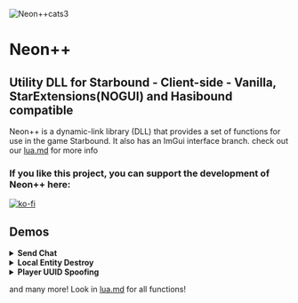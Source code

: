 ![Neon++cats3](https://user-images.githubusercontent.com/111540866/235280308-420053d0-1ebd-4be6-8bce-ffc498dbae2c.png)

# Neon++
## Utility DLL for Starbound - Client-side - Vanilla, StarExtensions(NOGUI) and Hasibound compatible

Neon++ is a dynamic-link library (DLL) that provides a set of functions for use in the game Starbound. It also has an ImGui interface branch.
check out our [lua.md](https://github.com/Starbound-Neon/Neon/blob/main/Lua.md) for more info

### If you like this project, you can support the development of Neon++ here:
[![ko-fi](https://ko-fi.com/img/githubbutton_sm.svg)](https://ko-fi.com/lonaasan)

## Demos

<details>
<summary><b>Send Chat</b></summary>
<br>
Send your Messages with Neon++! You can also get the last message received.
<br>
<br>
  
![NVIDIA_Share_NJUsodI4hR](https://user-images.githubusercontent.com/111540866/235009671-065dcc8b-9884-464a-a630-66b648be0a70.png)
</details>

<details>
<summary><b>Local Entity Destroy</b></summary>
<br>
Get rid of what you dont like! With Neon++ you can locally destroy entities.
<br>
<br>
  
![Neon_Local_Entity_Destroy](https://user-images.githubusercontent.com/111540866/235007493-9f8d77c3-c257-4f7b-9ce9-c8faf10c5fe1.gif)
</details>

<details>
<summary><b>Player UUID Spoofing</b></summary>
<br>
Spoof your UUID with Neon++! This provides some protection from unwanted visitors. (We will work on ways to make it even more protective!)
<br>
<br>

![Neon_Set_Player_UUID](https://user-images.githubusercontent.com/111540866/235007581-6786e028-b447-4209-b816-85a72c7cc594.gif)
</details>

and many more! Look in [lua.md](https://github.com/Starbound-Neon/Neon/blob/main/Lua.md) for all functions!
